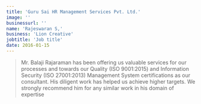 ```yaml
---
title: 'Guru Sai HR Management Services Pvt. Ltd.'
image: ''
businessurl: ''
name: 'Rajeswaran S,'
business: 'Lion Creative'
jobtitle: 'Job title'
date: 2016-01-15
---
```


> Mr. Balaji Rajaraman has been offering us valuable services for our processes and towards our Quality (ISO 9001:2015) and Information Security (ISO 27001:2013) Management System certifications as our consultant. His diligent work has helped us achieve higher targets. We strongly recommend him for any similar work in his domain of expertise